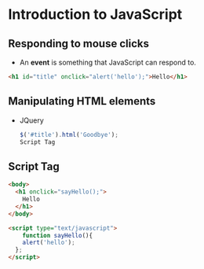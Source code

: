 # Introduction to JavaScript

## Responding to mouse clicks

* An **event** is something that JavaScript can respond to.

```html
<h1 id="title" onclick="alert('hello');">Hello</h1>
```

## Manipulating HTML elements

- JQuery

  ```javascript
  $('#title').html('Goodbye');
  Script Tag
  ```

## Script Tag

```html
<body>
  <h1 onclick="sayHello();">
    Hello
  </h1>
</body>

<script type="text/javascript">
	function sayHello(){
    alert('hello');
  };
</script>
```



